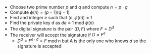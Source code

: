 - Choose two prime number $p$ and  $q$ and compute $n = p \cdot q$
- Compute $\phi(n) = (p - 1)(q-1)$
- Find and integer $e$ such that $(e, \phi(n)) = 1$
- Find the private key $d$ as $de \equiv 1 \text{ mod } \phi(n)$  
- The digital signature is the pair $(D,F)$  where $F = D^d$
- The receiver will accept the signature if $D = F^e$
	- $D ^d = F^{e\cdot d} = F \text{ mod n}$ but A is the only one who knows $d$ so the signature is accepted